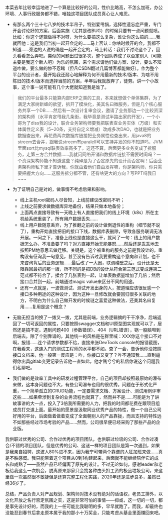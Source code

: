 本菜去年比较幸运地进了一个算是比较好的公司，性价比略高，不怎么加班，办公环境、人事行政服务都不错，唯独这项目团队成员真心让人难忍。

- 有那么两个三十七八岁的技术半吊子，特别爱甩锅，选择性遗忘症严重，专门开会讨论好的方案，后面实施（尤其是改BUG）的时候只要有一点问题就喷。比如：你这个逻辑做得不对呀，为什么要搞这么复杂，谁让你这么搞的……我就回他：这是我们当初一起开会定的……马上否认：你啥时候开的会，我都不知道……旁边的人说的确是一起开会定的，马上转话：我们不讨论这个了，回头看看怎么弄吧。类似的问题出过很多次，整个团队养成了以否定别人（可能主要是我这个新人吧）为乐的氛围，来个需求请他们做方案、设计，要么不知道咋做，要么做的惨不忍睹（但凡CSDN翻过几篇博客都能做好）。作为整个平台的设计者，最开始我还耐心地解释为何不用最新的技术/版本、为啥不用陈旧的技术/版本而选择当前的方案，半年后我就放弃了，徒劳。讲一个小故事，这个事一说可能有几个大佬就知道我是谁了。

> 我们的平台最多只能算内部ERP之类的工具，本来就想做个单体集群，为了满足大家树新蜂的欲望，拆开了模块化，美其名曰微服务，但是几个核心服务共享一个DB……然后有一次设计复审会议，邀请了业务那边一个比较资深的架构师（水平肯定甩我几条街，我毕竟是测试半路出家的开发），一个小哥为了diss我的设计，联合业务架构师要我把联表查业务实体（万级）和实体属性定义表（5~20条，支持自定义增减）改成多次DAO，也就是把业务数据查出来，再花费两次数据库链接把业务属性也查出来，用java8的streem去合并，跟我说streem有paralell可以支持并发的你不知道吗，JVM里面sort比mysql联表效率高多了。这还不算，后面更多业务变成了拆服务，走第三方合并数据……我就问网络开销和数据库链接不需要时间吗？一个资深架构师能不知道这些？纯碎是为了否定原先的设计而否定啊！后面业务架构师私下里才告诉我，你就由着他们自由发挥嘛，你是架构师，你只需要把握大方向……这服务拆分都不管，还有啥更大的方向？写PPT吗我日~~~

- 为了证明自己是对的，做事情不考虑后果和影响。
  - 线上主机root密码人尽皆知，上线前建议改密码不听；
  - 上线之前要求做数据库异地备份，结果只做本地备份；
  - 上面两点直接导致有一天晚上有人直接把我们的线上环境（k8s）所在主机给系统重装了，所有用户数据丢失……
  - 线上用户数随意丢弃，为了推翻之前的设计做倒退性的重构（细节就不说了），重构开始直接把旧的接口下线，数据库表删除，导致各服务联调无法开展。一问之下，准备上线也是直接这么干，就问了一句：线上的用户数据怎么办，不准备要了吗？对方直接开始无能暴怒……然后还是乖乖地去按照PM地意思去做迁移。关键是，这个被重构的服务之前是我设计的，重构没有征询我一句意见，甚至没有告诉过我要重构这个意向和计划，也不来咨询背后的业务逻辑……最后改了一大圈，联调碰壁之后，设计还是无限靠回最初的那一版，所不同的是把DB的设计从符合第三范式变成连第二范式都不符合了，揉合了几张表到一起，让单表数据量增加了几倍；然后接口合并到一起，前端通过magic value来区分不同的用途。
  - 还有一点就是，一波做测试、测试开发出身的人，按道理应该很反感一个接口多种用途的这种设计，因为这种一旦修改就会要回归很多关联的地方，不明白为什么自己做开发的时候谜之喜爱这种做法，还美其名曰复用……复用是这个概念？

- 无脑无担当的换了一拨又一拨，尤其是前端，业务逻辑摘的干干净净，后端返回了一切可返回的属性，只要按照swagger文档和UI原型图实现就可以了，居然还是搞不定。遇到问题400（参数错误）、404（URL错误），锅一股脑甩到后端去。除了个别靠谱的，其他统一的风格是在群里喊：XXX你这个接口不对啊，报错……连个请求参数都不给，直接来张DevTools console的报错截图，在我看来，这连入门的测试工程师的水平都不如。查了一会，告诉他你没按照接口文档来，他一般第一反应是：咋，你接口又变了？咋不通知我……直到逼得你出具gitlab变更记录告诉他一直如此，他才贱兮兮的私信你说这个问题我们私聊吧。

- 我们做的是效率工具中的研发过程管理平台，自己的项目却按照最原始的瀑布来做，这本身问题也不大，有些公司瀑布也用的很优秀。问题在于形式化严重，一个简单孤立的CRUD功能，一定要需求文档、方案设计、测试用例评审这些……如果牵涉到复杂的业务流程也就算了，然而并不是……可能是为了讲故事讲的大一点，投入了3倍我所需要的人力，把我的时间都花费在跟项目组成员打交道上面。最开始的愿景是汲取同业优秀产品的特性，做一个自己公司好用的平台，后面做着做着变成了全面朝别人的产品靠拢，而且支持的特性远不如那些经过市场考验的产品……然而，公司很早便已经采购了那些产品的企业版。

我供职过优秀的公司、合作过优秀的项目团队，也供职过垃圾的公司、合作过凑合/不错的项目团队，但是优秀的公司、这谜一样的项目团队是第一次遇到，如果是我亲自招聘，这波人80%进不来，因为我宁可带两个靠谱的人狂加班来做……真是不胜感慨。我只能带着这个项目从0到1构建起来，后面就不能继续陪伴它的成长和成熟了——虽然产品已经偏离了原先的设计。不过无论如何，感谢leader和老板给我这么一次机会，脱离原来那家只会找各种由头扣工资的极品垃圾公司，来这里做一次虽然很不敏捷但是还算完整工程化实践，2020年还是进步良多，虽然已经36岁了。

总结，产品负责人对产品规划、架构师对技术没有绝对的话语权，老员工排外，以文化开放之名行否定氛围之实，这是非常可怕的事情——抑或，这一切的一切，都是事先设计好的，而我的上一任可能比我聪明的多，早早就跑了。而我，却最终也没能忍到春节后拿走原本属于我的那小十万奖金，只能考虑从基金里面赚回来吧。
